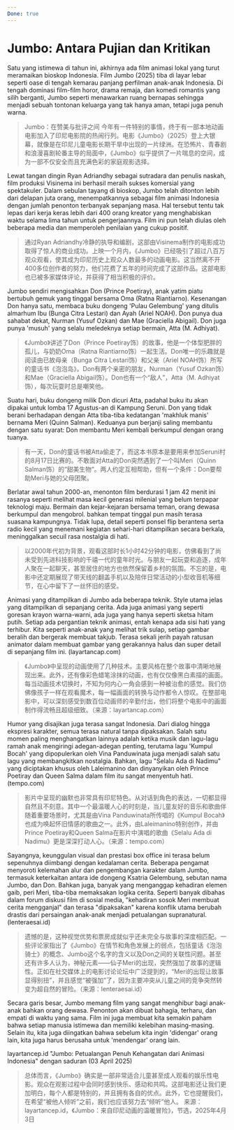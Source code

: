 ```yaml
---
Done: true
---
```


# Jumbo: Antara Pujian dan Kritikan

Satu yang istimewa di tahun ini, akhirnya ada film animasi lokal yang turut meramaikan bioskop Indonesia. Film Jumbo (2025) tiba di layar lebar seperti oase di tengah kemarau panjang perfilman anak-anak Indonesia. Di tengah dominasi film-film horor, drama remaja, dan komedi romantis yang silih berganti, Jumbo seperti menawarkan ruang bernapas sehingga menjadi sebuah tontonan keluarga yang tak hanya aman, tetapi juga penuh warna.

> Jumbo：在赞美与批评之间
> 今年有一件特别的事情，终于有一部本地动画电影加入了印尼电影院的热闹行列。电影《Jumbo》（2025）登上大银幕，就像是在印尼儿童电影长期干旱中出现的一片绿洲。在恐怖片、青春剧和浪漫喜剧轮番主导的局面中，《Jumbo》似乎提供了一片喘息的空间，成为一部不仅安全而且充满色彩的家庭观影选择。

Lewat tangan dingin Ryan Adriandhy sebagai sutradara dan penulis naskah, film produksi Visinema ini berhasil meraih sukses komersial yang spektakuler. Dalam sebulan tayang di bioskop, Jumbo telah ditonton lebih dari delapan juta orang, menempatkannya sebagai film animasi Indonesia dengan jumlah penonton terbanyak sepanjang masa. Hal tersebut tentu tak lepas dari kerja keras lebih dari 400 orang kreator yang menghabiskan waktu selama lima tahun untuk pengerjaannya. Film ini pun telah diulas oleh beberapa media dan memperoleh penilaian yang cukup positif.

> 通过Ryan Adriandhy冷静的执导和编剧，这部由Visinema制作的电影成功取得了惊人的商业成功。上映一个月内，《Jumbo》已经吸引了超过八百万观众观看，使其成为印尼历史上观众人数最多的动画电影。这当然离不开400多位创作者的努力，他们花费了五年的时间完成了这部作品。这部电影也已被多家媒体评论，并获得了相当积极的评价。

Jumbo sendiri mengisahkan Don (Prince Poetiray), anak yatim piatu bertubuh gemuk yang tinggal bersama Oma (Ratna Riantiarno). Kesenangan Don hanya satu, membaca buku dongeng 'Pulau Gelembung' yang ditulis almarhum Ibu (Bunga Citra Lestari) dan Ayah (Ariel NOAH). Don punya dua sahabat dekat, Nurman (Yusuf Ozkan) dan Mae (Graciella Abigail). Don juga punya 'musuh' yang selalu meledeknya setiap bermain, Atta (M. Adhiyat).

> 《Jumbo》讲述了Don（Prince Poetiray饰）的故事，他是一个体型肥胖的孤儿，与奶奶Oma（Ratna Riantiarno饰）一起生活。Don唯一的乐趣就是阅读由已故母亲（Bunga Citra Lestari饰）和父亲（Ariel NOAH饰）所写的童话书《泡泡岛》。Don有两个亲密的朋友，Nurman（Yusuf Ozkan饰）和Mae（Graciella Abigail饰）。Don也有一个“敌人”，Atta（M. Adhiyat饰），每次玩耍时总是嘲笑他。

Suatu hari, buku dongeng milik Don dicuri Atta, padahal buku itu akan dipakai untuk lomba 17 Agustus-an di Kampung Seruni. Don yang tidak berani berhadapan dengan Atta tiba-tiba kedatangan 'makhluk manis' bernama Meri (Quinn Salman). Keduanya pun berjanji saling membantu dengan satu syarat: Don membantu Meri kembali berkumpul dengan orang tuanya.

> 有一天，Don的童话书被Atta偷走了，而这本书原本是要用来参加Seruni村的8月17日比赛的。不敢面对Atta的Don突然遇到了一个叫Meri（Quinn Salman饰）的“甜美生物“。两人约定互相帮助，但有一个条件：Don要帮助Meri与她的父母团聚。

Berlatar awal tahun 2000-an, menonton film berdurasi 1 jam 42 menit ini rasanya seperti melihat masa kecil generasi milenial yang belum terpapar teknologi maju. Bermain dan kejar-kejaran bersama teman, orang dewasa berkumpul dan mengobrol. bahkan tempat tinggal pun masih terasa suasana kampungnya. Tidak lupa, detail seperti ponsel flip berantena serta radio kecil yang menemani kegiatan sehari-hari ditampilkan secara berkala, meninggalkan secuil rasa nostalgia di hati.

> 以2000年代初为背景，观看这部时长1小时42分钟的电影，仿佛看到了尚未受到先进科技影响的千禧一代的童年时光。与朋友一起玩耍和追逐，成年人聚在一起聊天，甚至居住的地方也依然保留着乡村的氛围。不忘的是，电影中还定期展现了带天线的翻盖手机以及陪伴日常活动的小型收音机等细节，在心中留下了一丝怀旧的感受。

Animasi yang ditampilkan di Jumbo ada beberapa teknik. Style utama jelas yang ditampilkan di sepanjang cerita. Ada juga animasi yang seperti goresan krayon warna-warni, ada juga yang hanya seperti sketsa hitam putih. Setiap ada pergantian teknik animasi, entah kenapa ada sisi hati yang terhibur. Kita seperti anak-anak yang melihat trik sulap, setiap gambar beralih dan bergerak membuat takjub. Terasa sekali jerih payah ratusan animator dalam membuat gambar yang gerakannya halus dan super detail di sepanjang film ini. (layartancap.com)

> 《Jumbo》中呈现的动画使用了几种技术。主要风格在整个故事中清晰地展现出来。此外，还有像彩色蜡笔涂抹的动画，也有仅仅像黑白素描的画面。每当动画技术切换时，不知为何内心一角会感到一种被治愈的感觉。我们仿佛像孩子一样在观看魔术，每一幅画面的转换与动作都令人惊叹。在整部电影中，可以深刻感受到数百位动画师的辛勤付出，他们将整个电影中的画面制作得流畅且超级细致。（来源：layartancap.com）

Humor yang disajikan juga terasa sangat Indonesia. Dari dialog hingga ekspresi karakter, semua terasa natural tanpa dipaksakan. Salah satu momen paling menghangatkan lainnya adalah ketika musik dan lagu-lagu ramah anak mengiringi adegan-adegan penting, terutama lagu 'Kumpul Bocah' yang dipopulerkan oleh Vina Panduwinata juga menjadi salah satu lagu yang membangkitkan nostalgia. Bahkan, lagu "Selalu Ada di Nadimu" yang diciptakan khusus oleh Laleimanino dan dinyanyikan oleh Prince Poetiray dan Queen Salma dalam film itu sangat menyentuh hati. (tempo.com)

> 影片中呈现的幽默也非常具有印尼特色。从对话到角色的表达，一切都显得自然且不刻意。其中一个最温暖人心的时刻是，当儿童友好的音乐和歌曲伴随着重要场景时，尤其是由Vina Panduwinata所传唱的《Kumpul Bocah》也成为唤起怀旧情感的歌曲之一。此外，由Laleimanino特别创作，并由Prince Poetiray和Queen Salma在影片中演唱的歌曲《Selalu Ada di Nadimu》更是深深打动人心。（来源：tempo.com）

Sayangnya, keunggulan visual dan prestasi box office ini terasa belum sepenuhnya diimbangi dengan kedalaman cerita. Beberapa pengamat menyoroti kelemahan alur dan pengembangan karakter dalam Jumbo, termasuk keterkaitan antara ide dongeng Ksatria Gelembung, sebutan nama Jumbo, dan Don. Bahkan juga, banyak yang menganggap kehadiran elemen gaib, peri Meri, tiba-tiba memaksakan logika cerita. Seperti banyak dibahas dalam forum diskusi film di sosial media, "kehadiran sosok Meri membuat cerita mengganjal" dan terasa "dipaksakan" karena konflik utama berubah drastis dari persaingan anak-anak menjadi petualangan supranatural. (lenteraesai.id)

> 遗憾的是，这种视觉优势和票房成就似乎还未完全与故事的深度相匹配。一些评论家指出了《Jumbo》在情节和角色发展上的弱点，包括童话《泡泡骑士》的概念、Jumbo这个名字的含义以及Don之间的关联性问题。甚至还有许多人认为，神秘元素——仙子Meri的出现，突然强加了故事的逻辑性。正如在社交媒体上的电影讨论论坛中广泛提到的，“Meri的出现让故事显得别扭”，并且感觉“被强加”了，因为主要冲突从儿童之间的竞争突然转变为超自然的冒险。（来源：lenteraesai.id）

Secara garis besar, Jumbo memang film yang sangat menghibur bagi anak-anak bahkan orang dewasa. Penonton akan dibuat bahagia, terharu, dan empati di waktu yang sama. Film ini juga membuat kita semakin paham bahwa setiap manusia istimewa dan memiliki kelebihan masing-masing. Selain itu, kita juga diingatkan bahwa sebelum kita ingin 'didengar' orang lain, kita juga harus berusaha untuk 'mendengar' orang lain.

layartancep.id "Jumbo: Petualangan Penuh Kehangatan dari Animasi Indonesia" dengan saduran
(03 April 2025)

> 总体而言，《Jumbo》确实是一部非常适合儿童甚至成人观看的娱乐性电影。观众在观影过程中会同时感到快乐、感动和共鸣。这部电影还让我们更加明白，每个人都是特别的，并且拥有各自的优点。此外，它也提醒我们，在希望“被他人倾听”之前，我们也应该努力去“倾听”他人。
> 来源：layartancep.id，《Jumbo：来自印尼动画的温暖冒险》，节选，2025年4月3日
